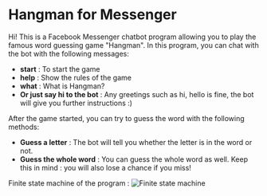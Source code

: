 ﻿# Hangman for Messenger
Hi! This is a Facebook Messenger chatbot program allowing you to play the famous word guessing game "Hangman". In this program, you can chat with the bot with the following messages:

 - **start** : To start the game
 - **help** : Show the rules of the game
 - **what** : What is Hangman?
 - **Or just say hi  to the bot** : Any greetings such as hi, hello is fine, the bot will give you further instructions :)

After the game started, you can try to guess the word with the following methods:

 - **Guess a letter** : The bot will tell you whether the letter is in the word or not.
 - **Guess the whole word** : You can guess the whole word as well. Keep this in mind : you will also lose a chance if you miss!

Finite state machine of the program : 
![Finite state machine](https://i.imgur.com/n3Ldjdm.png)

